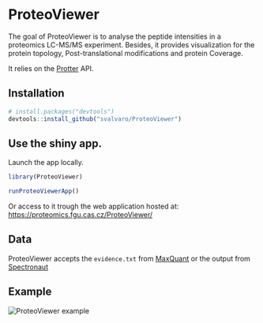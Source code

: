 
<!-- README.md is generated from README.Rmd. Please edit that file -->

# ProteoViewer

The goal of ProteoViewer is to analyse the peptide intensities in a
proteomics LC-MS/MS experiment. Besides, it provides visualization for
the protein topology, Post-translational modifications and protein
Coverage.

It relies on the [Protter](http://wlab.ethz.ch/protter/start/) API.

## Installation

``` r
# install.packages("devtools")
devtools::install_github("svalvaro/ProteoViewer")
```

## Use the shiny app.

Launch the app locally.

``` r
library(ProteoViewer)

runProteoViewerApp()
```

Or access to it trough the web application hosted at:
<https://proteomics.fgu.cas.cz/ProteoViewer/>

## Data

ProteoViewer accepts the `evidence.txt` from
[MaxQuant](https://www.maxquant.org/) or the output from
[Spectronaut](https://biognosys.com/software/spectronaut/)

## Example

![ProteoViewer
example](https://github.com/svalvaro/ProteoViewer/blob/master/inst/shinyApp/www/images/exampleApp.png?raw=true)

